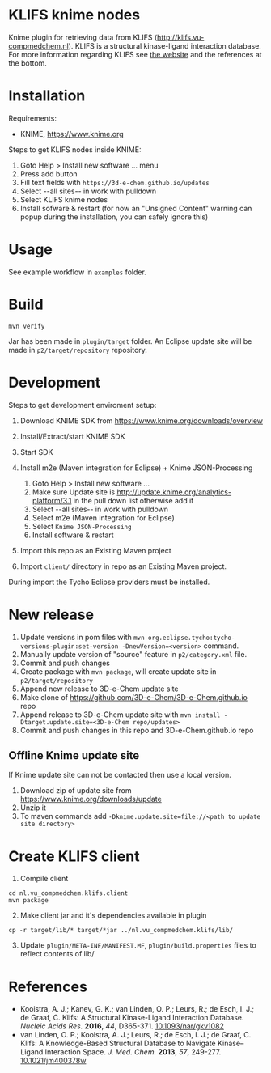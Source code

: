 # KLIFS knime nodes
Knime plugin for retrieving data from KLIFS (http://klifs.vu-compmedchem.nl). KLIFS is a structural kinase-ligand interaction database. For more information regarding KLIFS see [the website](http://klifs.vu-compmedchem.nl) and the references at the bottom.

# Installation

Requirements:

* KNIME, https://www.knime.org

Steps to get KLIFS nodes inside KNIME:

1. Goto Help > Install new software ... menu
2. Press add button
3. Fill text fields with `https://3d-e-chem.github.io/updates`
4. Select --all sites-- in work with pulldown
6. Select KLIFS knime nodes
7. Install sofware & restart (for now an "Unsigned Content" warning can popup during the installation, you can safely ignore this)

# Usage

See example workflow in `examples` folder.

# Build

```
mvn verify
```

Jar has been made in `plugin/target` folder.
An Eclipse update site will be made in `p2/target/repository` repository.

# Development

Steps to get development enviroment setup:

1. Download KNIME SDK from https://www.knime.org/downloads/overview
2. Install/Extract/start KNIME SDK
3. Start SDK
4. Install m2e (Maven integration for Eclipse) + Knime JSON-Processing

    1. Goto Help > Install new software ...
    2. Make sure Update site is http://update.knime.org/analytics-platform/3.1 in the pull down list otherwise add it
    3. Select --all sites-- in work with pulldown
    4. Select m2e (Maven integration for Eclipse)
    5. Select `Knime JSON-Processing`
    6. Install software & restart

5. Import this repo as an Existing Maven project
6. Import `client/` directory in repo as an Existing Maven project.

During import the Tycho Eclipse providers must be installed.

# New release

1. Update versions in pom files with `mvn org.eclipse.tycho:tycho-versions-plugin:set-version -DnewVersion=<version>` command.
2. Manually update version of "source" feature in `p2/category.xml` file.
3. Commit and push changes
3. Create package with `mvn package`, will create update site in `p2/target/repository`
4. Append new release to 3D-e-Chem update site
  1. Make clone of https://github.com/3D-e-Chem/3D-e-Chem.github.io repo
  2. Append release to 3D-e-Chem update site with `mvn install -Dtarget.update.site=<3D-e-Chem repo/updates>`
5. Commit and push changes in this repo and 3D-e-Chem.github.io repo

## Offline Knime update site

If Knime update site can not be contacted then use a local version.

1. Download zip of update site from https://www.knime.org/downloads/update
2. Unzip it
3. To maven commands add `-Dknime.update.site=file://<path to update site directory>`

# Create KLIFS client

1. Compile client
```
cd nl.vu_compmedchem.klifs.client
mvn package
```

2. Make client jar and it's dependencies available in plugin
```
cp -r target/lib/* target/*jar ../nl.vu_compmedchem.klifs/lib/
```

3. Update `plugin/META-INF/MANIFEST.MF`, `plugin/build.properties` files to reflect contents of lib/

# References

* Kooistra, A. J.; Kanev, G. K.; van Linden, O. P.; Leurs, R.; de Esch, I. J.; de Graaf, C. Klifs: A Structural Kinase-Ligand Interaction Database. *Nucleic Acids Res.* **2016**, *44*, D365-371. [10.1093/nar/gkv1082](http://dx.doi.org/10.1093/nar/gkv1082)
* van Linden, O. P.; Kooistra, A. J.; Leurs, R.; de Esch, I. J.; de Graaf, C. Klifs: A Knowledge-Based Structural Database to Navigate Kinase–Ligand Interaction Space. *J. Med. Chem.* **2013**, *57*, 249-277. [10.1021/jm400378w](http://dx.doi.org/10.1021/jm400378w)
